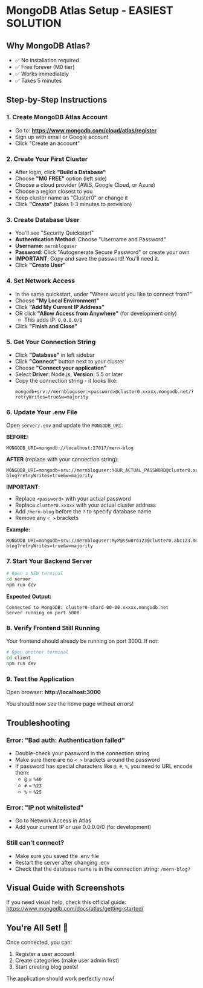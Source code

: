 # MongoDB Atlas Setup - EASIEST SOLUTION

## Why MongoDB Atlas?

- ✅ No installation required
- ✅ Free forever (M0 tier)
- ✅ Works immediately
- ✅ Takes 5 minutes

## Step-by-Step Instructions

### 1. Create MongoDB Atlas Account

- Go to: **https://www.mongodb.com/cloud/atlas/register**
- Sign up with email or Google account
- Click "Create an account"

### 2. Create Your First Cluster

- After login, click **"Build a Database"**
- Choose **"M0 FREE"** option (left side)
- Choose a cloud provider (AWS, Google Cloud, or Azure)
- Choose a region closest to you
- Keep cluster name as "Cluster0" or change it
- Click **"Create"** (takes 1-3 minutes to provision)

### 3. Create Database User

- You'll see "Security Quickstart"
- **Authentication Method**: Choose "Username and Password"
- **Username**: `mernbloguser`
- **Password**: Click "Autogenerate Secure Password" or create your own
- **IMPORTANT**: Copy and save the password! You'll need it.
- Click **"Create User"**

### 4. Set Network Access

- In the same quickstart, under "Where would you like to connect from?"
- Choose **"My Local Environment"**
- Click **"Add My Current IP Address"**
- OR click **"Allow Access from Anywhere"** (for development only)
  - This adds IP: `0.0.0.0/0`
- Click **"Finish and Close"**

### 5. Get Your Connection String

- Click **"Database"** in left sidebar
- Click **"Connect"** button next to your cluster
- Choose **"Connect your application"**
- Select **Driver**: Node.js, **Version**: 5.5 or later
- Copy the connection string - it looks like:
  ```
  mongodb+srv://mernbloguser:<password>@cluster0.xxxxx.mongodb.net/?retryWrites=true&w=majority
  ```

### 6. Update Your .env File

Open `server/.env` and update the `MONGODB_URI`:

**BEFORE:**

```env
MONGODB_URI=mongodb://localhost:27017/mern-blog
```

**AFTER** (replace with your connection string):

```env
MONGODB_URI=mongodb+srv://mernbloguser:YOUR_ACTUAL_PASSWORD@cluster0.xxxxx.mongodb.net/mern-blog?retryWrites=true&w=majority
```

**IMPORTANT**:

- Replace `<password>` with your actual password
- Replace `cluster0.xxxxx` with your actual cluster address
- Add `/mern-blog` before the `?` to specify database name
- Remove any `< >` brackets

**Example:**

```env
MONGODB_URI=mongodb+srv://mernbloguser:MyP@ssw0rd123@cluster0.abc123.mongodb.net/mern-blog?retryWrites=true&w=majority
```

### 7. Start Your Backend Server

```bash
# Open a NEW terminal
cd server
npm run dev
```

**Expected Output:**

```
Connected to MongoDB: cluster0-shard-00-00.xxxxx.mongodb.net
Server running on port 5000
```

### 8. Verify Frontend Still Running

Your frontend should already be running on port 3000. If not:

```bash
# Open another terminal
cd client
npm run dev
```

### 9. Test the Application

Open browser: **http://localhost:3000**

You should now see the home page without errors!

## Troubleshooting

### Error: "Bad auth: Authentication failed"

- Double-check your password in the connection string
- Make sure there are no `< >` brackets around the password
- If password has special characters like `@`, `#`, `%`, you need to URL encode them:
  - `@` = `%40`
  - `#` = `%23`
  - `%` = `%25`

### Error: "IP not whitelisted"

- Go to Network Access in Atlas
- Add your current IP or use 0.0.0.0/0 (for development)

### Still can't connect?

- Make sure you saved the .env file
- Restart the server after changing .env
- Check that the database name is in the connection string: `/mern-blog?`

## Visual Guide with Screenshots

If you need visual help, check this official guide:
https://www.mongodb.com/docs/atlas/getting-started/

## You're All Set! 🎉

Once connected, you can:

1. Register a user account
2. Create categories (make user admin first)
3. Start creating blog posts!

The application should work perfectly now!

